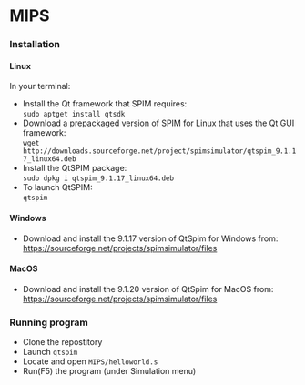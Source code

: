 # MIPS

### Installation

#### Linux

In your terminal: 
* Install the Qt framework that SPIM requires:<br>
	`sudo apt­get install qt­sdk`
* Download a pre­packaged version of SPIM for Linux that uses the Qt GUI framework:<br>
	`wget http://downloads.sourceforge.net/project/spimsimulator/qtspim_9.1.17_linux64.deb`
* Install the QtSPIM package: <br>
	`sudo dpkg ­i qtspim_9.1.17_linux64.deb`
* To launch QtSPIM:<br>
	`qtspim`

#### Windows

* Download and install the 9.1.17 version of QtSpim for Windows from:<br>
	https://sourceforge.net/projects/spimsimulator/files

#### MacOS

* Download and install the 9.1.20 version of QtSpim for MacOS from:<br>
	https://sourceforge.net/projects/spimsimulator/files

### Running program

* Clone the repostitory
* Launch `qtspim`
* Locate and open `MIPS/helloworld.s`
* Run(F5) the program (under Simulation menu)
